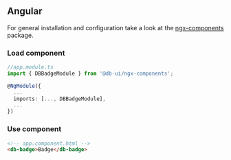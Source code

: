 ## Angular

For general installation and configuration take a look at the [ngx-components](https://www.npmjs.com/package/@db-ui/ngx-components) package.

### Load component

```ts app.module.ts
//app.module.ts
import { DBBadgeModule } from '@db-ui/ngx-components';

@NgModule({
  ...
  imports: [..., DBBadgeModule],
  ...
})

```

### Use component

```html app.component.html
<!-- app.component.html -->
<db-badge>Badge</db-badge>
```
